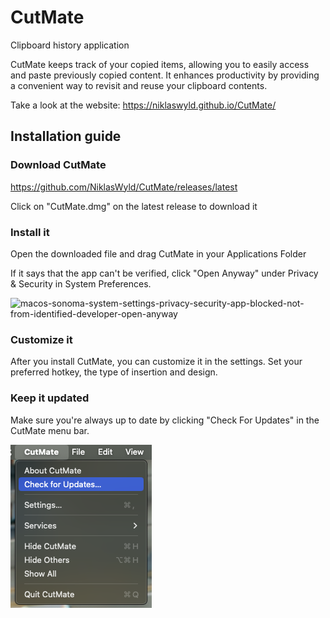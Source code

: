# CutMate
Clipboard history application

CutMate keeps track of your copied items, allowing you to easily access and paste previously copied content. It enhances productivity by providing a convenient way to revisit and reuse your clipboard contents.

Take a look at the website:
<https://niklaswyld.github.io/CutMate/>

## Installation guide

### Download CutMate
<https://github.com/NiklasWyld/CutMate/releases/latest>

Click on "CutMate.dmg" on the latest release to download it

### Install it
Open the downloaded file and drag CutMate in your Applications Folder

If it says that the app can't be verified, click "Open Anyway" under Privacy & Security in System Preferences.

![macos-sonoma-system-settings-privacy-security-app-blocked-not-from-identified-developer-open-anyway](https://github.com/NiklasWyld/CutMate/assets/84245129/e668a37e-4674-4e32-830f-29cff46340a9)

### Customize it
After you install CutMate, you can customize it in the settings. Set your preferred hotkey, the type of insertion and design.

### Keep it updated

Make sure you're always up to date by clicking "Check For Updates" in the CutMate menu bar.

![CutMate Update Image](https://github.com/NiklasWyld/CutMate/blob/website/screenshots/CutMateUpdate.png)
